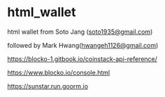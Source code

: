 # html_wallet
html wallet
from Soto Jang (soto1935@gmail.com)

followed by Mark Hwang(hwangeh1126@gmail.com)


https://blocko-1.gitbook.io/coinstack-api-reference/

https://www.blocko.io/console.html

https://sunstar.run.goorm.io

